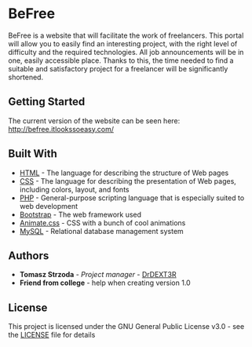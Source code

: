 # BeFree
BeFree is a website that will facilitate the work of freelancers. This portal will allow you to easily find an interesting project, with the right level of difficulty and the required technologies. All job announcements will be in one, easily accessible place. Thanks to this, the time needed to find a suitable and satisfactory project for a freelancer will be significantly shortened.

## Getting Started
The current version of the website can be seen here: http://befree.itlookssoeasy.com/

## Built With
* [HTML](https://html.spec.whatwg.org/multipage/) - The language for describing the structure of Web pages
* [CSS](https://www.w3.org/Style/CSS/specs.en.html) - The language for describing the presentation of Web pages, including colors, layout, and fonts
* [PHP](https://www.php.net/docs.php) - General-purpose scripting language that is especially suited to web development
* [Bootstrap](https://getbootstrap.com/docs/4.3/getting-started/introduction/) - The web framework used
* [Animate.css](https://github.com/daneden/animate.css/blob/master/README.md) - CSS with a bunch of cool animations
* [MySQL](https://dev.mysql.com/doc/) - Relational database management system

## Authors
* **Tomasz Strzoda** - *Project manager* - [DrDEXT3R](https://github.com/DrDEXT3R)
* **Friend from college** - help when creating version 1.0

## License
This project is licensed under the GNU General Public License v3.0 - see the [LICENSE](https://github.com/DrDEXT3R/BeFree/blob/master/LICENSE) file for details
